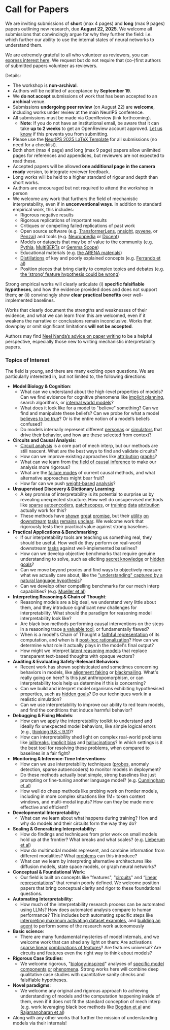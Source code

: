 # Call for Papers
We are inviting submissions of **short** (max 4 pages) and **long** (max 9 pages) papers outlining new research, due **August 22, 2025**. We welcome all submissions that convincingly argue for why they further the field: i.e. which further our ability to use the internal states of neural networks to understand them. 

We are extremely grateful to all who volunteer as reviewers, you can [express interest here](https://www.google.com/url?q=https://docs.google.com/forms/d/e/1FAIpQLSdiw1SJllzoTz_nqzDTzTOGb9DV3W_truQyh-WvYj_QGIi7Mg/viewform?usp%3Ddialog&sa=D&source=editors&ust=1754032346094212&usg=AOvVaw1Y9ssWulk-1pdbMV98PjGO). We request but do not require that (co-)first authors of submitted papers volunteer as reviewers. 

Details: 
* The workshop is **non-archival**.
* Authors will be notified of acceptance by **September 19**.
* We **do not accept** submissions of work that has been accepted to an **archival** venue.
* Submissions **undergoing peer review** (on August 22) are **welcome**, including works under review at the main NeurIPS conference.
* All submissions must be made via OpenReview (link forthcoming).
  * **Note**: If you do not have an institutional email, be aware that it can take **up to 2 weeks** to get an OpenReview account approved. [Let us know](mailto:neurips2025@mechinterpworkshop.com) if this prevents you from submitting.
* Please use the [NeurIPS 2025 LaTeX Template](https://www.google.com/url?q=https://media.neurips.cc/Conferences/NeurIPS2025/Styles.zip&sa=D&source=editors&ust=1754032346097536&usg=AOvVaw2QbAzCK0DGjeusEK0lmuv7) for all submissions (no need for a checklist).
* Both short (max 4 page) and long (max 9 page) papers allow unlimited pages for references and appendices, but reviewers are not expected to read these.
* Accepted papers will be allowed **one additional page in the camera ready** version, to integrate reviewer feedback.
* Long works will be held to a higher standard of rigour and depth than short works.
* Authors are encouraged but not required to attend the workshop in person
* We welcome any work that furthers the field of mechanistic interpretability, even if in **unconventional ways**. In addition to standard empirical work, this includes:
  * Rigorous negative results
  * Rigorous replications of important results
  * Critiques or compelling failed replications of past work
  * Open source software (e.g. [TransformerLens](https://www.google.com/url?q=https://github.com/neelnanda-io/TransformerLens&sa=D&source=editors&ust=1754032346100431&usg=AOvVaw3v1TCD9IkkAfGgHHo7-MVN), [nnsight](https://www.google.com/url?q=https://github.com/ndif-team/nnsight&sa=D&source=editors&ust=1754032346100627&usg=AOvVaw31_sOdWqFUBbc2s7xJxuCc), [pyvene](https://www.google.com/url?q=https://github.com/stanfordnlp/pyvene/tree/main/pyvene/models/mlp&sa=D&source=editors&ust=1754032346100832&usg=AOvVaw3s9dHc46HjK6w9prih90xk), or [Penzai](https://www.google.com/url?q=https://github.com/google-deepmind/penzai&sa=D&source=editors&ust=1754032346101031&usg=AOvVaw3P7qAe8m4QifsYHotkgcwW)) and tools (e.g. [Neuronpedia](https://www.google.com/url?q=http://neuronpedia.org&sa=D&source=editors&ust=1754032346101240&usg=AOvVaw2WFh2mt5YSPISQ3Hpf5FNt) or [Docent](https://www.google.com/url?q=https://transluce.org/introducing-docent&sa=D&source=editors&ust=1754032346101438&usg=AOvVaw2eZwycHrEY7ygxXRmLbeE3))
  * Models or datasets that may be of value to the community (e.g. [Pythia](https://www.google.com/url?q=https://arxiv.org/abs/2304.01373&sa=D&source=editors&ust=1754032346101833&usg=AOvVaw0dx5JJw6fSgYjeqR29chzA), [MultiBERTs](https://www.google.com/url?q=https://arxiv.org/abs/2106.16163&sa=D&source=editors&ust=1754032346101997&usg=AOvVaw0-Njn0gFRoFP2FyRf08ADF) or [Gemma Scope](https://www.google.com/url?q=https://arxiv.org/abs/2408.05147&sa=D&source=editors&ust=1754032346102159&usg=AOvVaw3XXPFeD-kpiAiVDHOB-npa))
  * Educational materials (e.g. [the ARENA materials](https://www.google.com/url?q=https://arena3-chapter1-transformer-interp.streamlit.app/&sa=D&source=editors&ust=1754032346102521&usg=AOvVaw1KjrCmFLTsQHhQXflj-sGr))
  * [Distillations](https://www.google.com/url?q=https://distill.pub/2017/research-debt/&sa=D&source=editors&ust=1754032346102760&usg=AOvVaw3V7IvO7_D36DoNQtbff142) of key and poorly explained concepts (e.g. [Ferrando et al](https://www.google.com/url?q=https://arxiv.org/abs/2405.00208&sa=D&source=editors&ust=1754032346103079&usg=AOvVaw08xluvFSqn1D37cg4C_HiY))
  * Position pieces that bring clarity to complex topics and debates (e.g. [the ‘strong’ feature hypothesis could be wrong](https://www.google.com/url?q=https://www.alignmentforum.org/posts/tojtPCCRpKLSHBdpn/the-strong-feature-hypothesis-could-be-wrong&sa=D&source=editors&ust=1754032346103722&usg=AOvVaw1XDlwHL33aWuj_rv5pUUoY))

Strong empirical works will clearly articulate (i) **specific falsifiable hypotheses**, and how the evidence provided does and does not support them; **or** (ii) convincingly show **clear practical benefits** over well-implemented baselines. 

Works that clearly document the strengths and weaknesses of their evidence, and what we can learn from this are welcomed, even if it weakens the narrative or conclusions remain inconclusive. Works that downplay or omit significant limitations **will not be accepted**. 

Authors may find [Neel Nanda’s advice on paper writing](https://www.google.com/url?q=https://www.alignmentforum.org/posts/eJGptPbbFPZGLpjsp/highly-opinionated-advice-on-how-to-write-ml-papers&sa=D&source=editors&ust=1754032346106034&usg=AOvVaw1WhU7LA8qvXR8fmgAXA3-0) to be a helpful perspective, especially those new to writing mechanistic interpretability papers. 
### Topics of Interest
The field is young, and there are many exciting open questions. We are particularly interested in, but not limited to, the following directions: 
* **Model Biology & Cognition**:
  * What can we understand about the high-level properties of models? Can we find evidence for cognitive phenomena like [implicit planning](https://www.google.com/url?q=https://transformer-circuits.pub/2025/attribution-graphs/biology.html%23dives-poems&sa=D&source=editors&ust=1754032346107643&usg=AOvVaw1Yn-R1KxfDA-P0hoAHxmnN), search algorithms, or [internal world models](https://www.google.com/url?q=https://arxiv.org/abs/2210.13382&sa=D&source=editors&ust=1754032346107898&usg=AOvVaw0vGu0sRam75zdqln42D_Er)?
  * What does it look like for a model to "believe" something? Can we find and manipulate these beliefs? Can we probe for what a model [believes to be true](https://www.google.com/url?q=https://arxiv.org/abs/2310.06824&sa=D&source=editors&ust=1754032346108443&usg=AOvVaw2KHoJsKaojYQCToqeOYVdq)? Or is the entire notion of a model’s beliefs confused?
  * Do models internally represent different [personas](https://www.google.com/url?q=https://arxiv.org/abs/2406.12094&sa=D&source=editors&ust=1754032346108893&usg=AOvVaw3GMCUHxASsbsRRwh1yYv4Q) or [simulators](https://www.google.com/url?q=https://www.nature.com/articles/s41586-023-06647-8&sa=D&source=editors&ust=1754032346109092&usg=AOvVaw1afWO-TYoLjiEVJfv4YoHu) that drive their behavior, and how are these selected from context?
* **Circuits and Causal Analysis**:
  * [Circuit analysis](https://www.google.com/url?q=https://distill.pub/2020/circuits/zoom-in/&sa=D&source=editors&ust=1754032346109678&usg=AOvVaw0Wg0bSlzPQ0CVGLwOfXMAm) is a core part of mech interp, but our methods are still nascent. What are the best ways to find and validate circuits?
  * How can we improve existing approaches like [attribution](https://www.google.com/url?q=https://arxiv.org/abs/2406.11944&sa=D&source=editors&ust=1754032346110348&usg=AOvVaw0-R5UnwteLtoMvfQIWR8_9) [graphs](https://www.google.com/url?q=https://transformer-circuits.pub/2025/attribution-graphs/methods.html&sa=D&source=editors&ust=1754032346110550&usg=AOvVaw3NsuROxznU8MLHpPtB7fc_)?
  * What can we learn from [the field of causal inference](https://www.google.com/url?q=https://arxiv.org/abs/2407.04690&sa=D&source=editors&ust=1754032346110911&usg=AOvVaw3MCpZAq5gTUG8AjkiVoW9b) to make our analysis more rigorous?
  * What are the [failure modes](https://www.google.com/url?q=https://arxiv.org/abs/2307.15771&sa=D&source=editors&ust=1754032346111253&usg=AOvVaw2YC4v7RHiSUteSjj-pHyjx) of current causal methods, and what alternative approaches might bear fruit?
  * How far can we push [weight-based](https://www.google.com/url?q=https://arxiv.org/abs/2301.05217&sa=D&source=editors&ust=1754032346111711&usg=AOvVaw1JMKNzXPU0K_T9D_x8ZCnG) [analysis](https://www.google.com/url?q=https://arxiv.org/abs/2410.08417&sa=D&source=editors&ust=1754032346111879&usg=AOvVaw3pKPCZLnZYXmX4W3E1Kb7m)?
* **Unsupervised Discovery & Dictionary Learning**:
  * A key promise of interpretability is its potential to surprise us by revealing unexpected structure. How well do unsupervised methods like [sparse](https://www.google.com/url?q=https://arxiv.org/abs/2103.15949&sa=D&source=editors&ust=1754032346112684&usg=AOvVaw1QUlfUx7IQ2OXu2ZaEiBjF) [autoencoders](https://www.google.com/url?q=https://transformer-circuits.pub/2023/monosemantic-features&sa=D&source=editors&ust=1754032346112941&usg=AOvVaw2SD1ZUloHPSMcV3d40x1AP), [patch](https://www.google.com/url?q=https://arxiv.org/abs/2401.06102&sa=D&source=editors&ust=1754032346113098&usg=AOvVaw2h-OtpkdQkC7ihrlYxDuON)[scopes](https://www.google.com/url?q=https://arxiv.org/abs/2403.10949v2&sa=D&source=editors&ust=1754032346113222&usg=AOvVaw3n4yxcysGG5H6_UuyUmiaG), or [training](https://www.google.com/url?q=https://proceedings.mlr.press/v70/koh17a?ref%3Dhttps://githubhelp.com&sa=D&source=editors&ust=1754032346113441&usg=AOvVaw1Ja9p9AwwmyqlEGbqn7Smb) [data](https://www.google.com/url?q=https://arxiv.org/abs/2308.03296&sa=D&source=editors&ust=1754032346113640&usg=AOvVaw3RxWMF4voBU-lDm_5AFqG5) [attribution](https://www.google.com/url?q=https://arxiv.org/abs/2205.11482&sa=D&source=editors&ust=1754032346113817&usg=AOvVaw2NvBz7MAxgYAMrlFqdnKAA) actually work for this?
  * These methods have [shown](https://www.google.com/url?q=https://transformer-circuits.pub/2024/scaling-monosemanticity/index.html&sa=D&source=editors&ust=1754032346114204&usg=AOvVaw1WY6xvHtY4swKNsVhJZyo4) [great](https://www.google.com/url?q=https://transformer-circuits.pub/2025/attribution-graphs/biology.html&sa=D&source=editors&ust=1754032346114409&usg=AOvVaw0B6qzdhT-UMRW0BOJYh9PY) [promise](https://www.google.com/url?q=https://arxiv.org/abs/2503.10965&sa=D&source=editors&ust=1754032346114556&usg=AOvVaw0DH6VXMf9BK2WtZQCIvc-6), but their [utility](https://www.google.com/url?q=https://arxiv.org/abs/2502.16681&sa=D&source=editors&ust=1754032346114733&usg=AOvVaw1KglMk-RfT2qnm-jKfFAap) [on](https://www.google.com/url?q=https://www.tilderesearch.com/blog/sieve&sa=D&source=editors&ust=1754032346114901&usg=AOvVaw2ciSyfGGStA9uFUWd2Zp-4) [downstream](https://www.google.com/url?q=https://arxiv.org/abs/2501.17148&sa=D&source=editors&ust=1754032346115072&usg=AOvVaw1qgr-z0BFW4BugGz976JVG) [tasks](https://www.google.com/url?q=https://transformer-circuits.pub/2024/features-as-classifiers/index.html&sa=D&source=editors&ust=1754032346115270&usg=AOvVaw0AvIX9AEMXVQDc9ex1CeJN) [remains](https://www.google.com/url?q=https://arxiv.org/abs/2502.04382&sa=D&source=editors&ust=1754032346115428&usg=AOvVaw1Jtp6idbe4r-13Ah-ILYp8) [unclear](https://www.google.com/url?q=https://www.alignmentforum.org/posts/4uXCAJNuPKtKBsi28/negative-results-for-saes-on-downstream-tasks&sa=D&source=editors&ust=1754032346115676&usg=AOvVaw0FRF7EowL2soGqhONkYMZ5). We welcome work that rigorously tests their practical value against strong baselines.
* **Practical Applications & Benchmarking**:
  * If our interpretability tools are teaching us something real, they should be useful. How well do they perform on real-world downstream [tasks](https://www.google.com/url?q=https://www.lesswrong.com/posts/wGRnzCFcowRCrpX4Y/downstream-applications-as-validation-of-interpretability&sa=D&source=editors&ust=1754032346116809&usg=AOvVaw2svCKJHrE8OfZeqVUUsoZM) against well-implemented baselines?
  * How can we develop objective benchmarks that require genuine understanding to solve, such as eliciting [secret knowledge](https://www.google.com/url?q=https://arxiv.org/abs/2505.14352&sa=D&source=editors&ust=1754032346117389&usg=AOvVaw02TISRElpaP6JCwP3jcoJR) or [hidden goals](https://www.google.com/url?q=https://arxiv.org/abs/2503.10965&sa=D&source=editors&ust=1754032346117564&usg=AOvVaw3oaCsKalHJykgIai_Fmw4u)?
  * Can we move beyond proxies and find ways to objectively measure what we actually care about, like the ["understanding" captured by a natural language hypothesis](https://www.google.com/url?q=https://arxiv.org/abs/2502.04382&sa=D&source=editors&ust=1754032346118171&usg=AOvVaw1L1faXyndTQmCnwKXEtLpS)?
  * Can we develop other compelling benchmarks for our mech interp capabilities? (e.g. [Mueller et al](https://www.google.com/url?q=https://arxiv.org/abs/2504.13151&sa=D&source=editors&ust=1754032346118613&usg=AOvVaw12yMdlrfNTHw2TLf54JyFt))
* **Interpreting Reasoning & Chain of Thought**:
  * Reasoning models are a big deal, we understand very little about them, and they introduce significant new challenges for interpretability. What should the paradigm for reasoning model interpretability look like?
  * Are black box methods performing causal interventions on the steps in a reasoning trace [a valuable tool](https://www.google.com/url?q=https://arxiv.org/abs/2506.19143&sa=D&source=editors&ust=1754032346119973&usg=AOvVaw1VHTMY7uZCOjHVgtknHAdo), or fundamentally flawed?
  * When is a model's Chain of Thought a [faithful representation](https://www.google.com/url?q=https://arxiv.org/abs/2305.04388&sa=D&source=editors&ust=1754032346120390&usg=AOvVaw1aFpgOo453BfvcfTNbqvzP) of its computation, and when is it [post-hoc rationalization](https://www.google.com/url?q=https://arxiv.org/abs/2503.08679&sa=D&source=editors&ust=1754032346120672&usg=AOvVaw0WD7EURqXTpnuO7ZdiYi6L)? How can we determine what role it actually plays in the model's final output?
  * How might we interpret [latent reasoning models](https://www.google.com/url?q=https://arxiv.org/abs/2412.06769&sa=D&source=editors&ust=1754032346121178&usg=AOvVaw3XcjXCGhrUKdkK3J9-JtK-) that replace transparent text-based thoughts with opaque vectors?
* **Auditing & Evaluating Safety-Relevant Behaviors**:
  * Recent work has shown sophisticated and sometimes concerning behaviors in models, like [alignment faking](https://www.google.com/url?q=https://arxiv.org/abs/2412.14093&sa=D&source=editors&ust=1754032346122094&usg=AOvVaw0ZdHh8dyxgw_OF62VzT27m) or [blackmailing](https://www.google.com/url?q=https://www.anthropic.com/research/agentic-misalignment&sa=D&source=editors&ust=1754032346122306&usg=AOvVaw24sjCQOXY-yPWP2nJKWKZI). What's really going on here? Is this just anthropomorphism, or can interpretability tools help us determine if this is concerning?
  * Can we build and interpret model organisms exhibiting hypothesised properties, such as [hidden goals](https://www.google.com/url?q=https://arxiv.org/abs/2503.10965&sa=D&source=editors&ust=1754032346123093&usg=AOvVaw1-yZG3A6WX6H17Jy6uh96K)? Do our techniques work in a realistic simulation?
  * Can we use interpretability to improve our ability to red team models, and find the conditions that induce harmful behavior?
* **Debugging & Fixing Models**:
  * How can we apply the interpretability toolkit to understand and ideally fix unexpected model behaviors, like simple logical errors (e.g., [thinking 9.8 < 9.11](https://www.google.com/url?q=https://transluce.org/observability-interface&sa=D&source=editors&ust=1754032346124377&usg=AOvVaw1o1Fmb_UL3-JqlLULgtI25))?
  * How can interpretability shed light on complex real-world problems like [jailbreaks](https://www.google.com/url?q=https://transformer-circuits.pub/2025/attribution-graphs/biology.html%23dives-jailbreak&sa=D&source=editors&ust=1754032346124865&usg=AOvVaw1pExMUbzFMiQ7esXcqUj6x), [implicit bias](https://www.google.com/url?q=https://arxiv.org/abs/2506.10922&sa=D&source=editors&ust=1754032346125046&usg=AOvVaw1I4ioZ32MdytQHV4JZO_yI) and [hallucinations](https://www.google.com/url?q=https://arxiv.org/abs/2411.14257&sa=D&source=editors&ust=1754032346125220&usg=AOvVaw0dt9T6RC7DJswYrGSIVsVl)? In which settings is it the best tool for resolving these problems, when compared to baselines in a fair fight?
* **Monitoring & Inference-Time Interventions**:
  * How can we use interpretability techniques ([probes](https://www.google.com/url?q=https://arxiv.org/abs/2102.12452&sa=D&source=editors&ust=1754032346126059&usg=AOvVaw34ydpU-cVTc2VvTHTC4LsJ), anomaly detection, sparse autoencoders) to monitor models in deployment?
  * Do these methods actually beat simple, strong baselines like just prompting or fine-tuning another language model? (e.g. [Cunningham et al](https://www.google.com/url?q=https://alignment.anthropic.com/2025/cheap-monitors/&sa=D&source=editors&ust=1754032346126793&usg=AOvVaw361XgfL0G5gXfjPwVf2mYx))
  * How well do cheap methods like probing work on frontier models, including in more complex situations like 1M+ token context windows, and multi-modal inputs? How can they be made more effective and efficient?
* **Developmental Interpretability**:
  * What can we learn about what happens during training? How and why do models and their circuits form the way they do?
* **Scaling & Generalizing Interpretability**:
  * How do findings and techniques from prior work on small models hold up at the frontier? What breaks and what scales? (e.g. [Lieberum et al](https://www.google.com/url?q=https://arxiv.org/abs/2307.09458&sa=D&source=editors&ust=1754032346128794&usg=AOvVaw3bHZ0x2ywHJSpvprG8T5TF))
  * How do multimodal models represent, and combine information from different modalities? What [problems](https://www.google.com/url?q=https://openreview.net/pdf?id%3DVUhRdZp8ke&sa=D&source=editors&ust=1754032346129279&usg=AOvVaw11h86BJKCwt5bJSDeta6kX) can this introduce?
  * What can we learn by interpreting alternative architectures like diffusion models, state space models, or graph neural networks?
* **Conceptual & Foundational Work**:
  * Our field is built on concepts like "features", "[circuits](https://www.google.com/url?q=https://distill.pub/2020/circuits/zoom-in/&sa=D&source=editors&ust=1754032346130291&usg=AOvVaw1yLNipCQjywbmFyTB5X7wv)" and “[linear representations](https://www.google.com/url?q=https://transformer-circuits.pub/2024/july-update/index.html%23linear-representations&sa=D&source=editors&ust=1754032346130572&usg=AOvVaw26WbNGaSlRSrMFnM-MIeAk)” that remain poorly defined. We welcome position papers that bring conceptual clarity and rigor to these foundational questions.
* **Automating Interpretability**:
  * How much of the interpretability research process can be automated using LLMs? How does automated analysis compare to human performance? This includes both automating specific steps like [interpreting maximum activating dataset examples](https://www.google.com/url?q=https://openaipublic.blob.core.windows.net/neuron-explainer/paper/index.html&sa=D&source=editors&ust=1754032346131957&usg=AOvVaw10-phcYdnGPqBSlmq04GwK), and [building an agent](https://www.google.com/url?q=https://arxiv.org/abs/2404.14394&sa=D&source=editors&ust=1754032346132163&usg=AOvVaw2RQ_XuWJPzpPHNDgI30bd4) to perform some of the research work autonomously
* **Basic science**:
  * There are many fundamental mysteries of model internals, and we welcome work that can shed any light on them: Are activations [sparse linear](https://www.google.com/url?q=https://arxiv.org/abs/1601.03764&sa=D&source=editors&ust=1754032346132994&usg=AOvVaw1enAVMeGEBtMIGpEcys5-T) [combinations of features](https://www.google.com/url?q=https://transformer-circuits.pub/2022/toy_model/index.html&sa=D&source=editors&ust=1754032346133241&usg=AOvVaw2yMEEfXqDBwyeYcs3vry5Y)? Are features universal? Are circuits and features even the right way to think about models?
* **Rigorous Case Studies**:
  * We welcome rigorous, "[biology-inspired](https://www.google.com/url?q=https://distill.pub/2020/circuits/curve-circuits/&sa=D&source=editors&ust=1754032346134047&usg=AOvVaw3rWXpvLkh2FNkfzOtkIrRy)" analyses of [specific model](https://www.google.com/url?q=https://arxiv.org/abs/2310.04625&sa=D&source=editors&ust=1754032346134258&usg=AOvVaw3kX_D6HanRACFTzPtshjn6) [components](https://www.google.com/url?q=https://transformer-circuits.pub/2024/scaling-monosemanticity/index.html&sa=D&source=editors&ust=1754032346134477&usg=AOvVaw3rigQgjT4hA-rT3cROMVgv) [or](https://www.google.com/url?q=https://arxiv.org/abs/2305.01610&sa=D&source=editors&ust=1754032346134620&usg=AOvVaw1jpZnB15hG2zm7csa2MBKL) [phenomena](https://www.google.com/url?q=https://arxiv.org/abs/2306.09346&sa=D&source=editors&ust=1754032346134780&usg=AOvVaw39ok0BBD7NoPJ6013OrutT). Strong works here will combine deep qualitative case studies with quantitative sanity checks and falsifiable hypotheses.
* **Novel paradigms**:
  * We welcome any original and rigorous approach to achieving understanding of models and the computation happening inside of them, even if it does not fit the standard conception of mech interp (e.g. work leveraging black box methods like [Bogdan et al](https://www.google.com/url?q=https://arxiv.org/abs/2506.19143&sa=D&source=editors&ust=1754032346136000&usg=AOvVaw2HwaRhzDNcvygBqtIxHZDs) and [Rajamanoharan et al](https://www.google.com/url?q=https://www.alignmentforum.org/posts/wnzkjSmrgWZaBa2aC/self-preservation-or-instruction-ambiguity-examining-the&sa=D&source=editors&ust=1754032346136333&usg=AOvVaw36DCX3b81si8-eMmNwhw_N))
* Along with any other works that further the mission of understanding models via their internals!